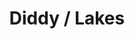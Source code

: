 ---
ee_id_thing: '4110'
site: '1'
type: '2'
inv_num: 2013-31-
add_credit:
url: 2013-31-diddy-lakes
title: Diddy / Lakes
year: '2013'
display_year: '2013'
medium: 1920x1080 H.264/MPEG-4 Part 10 looped digital file (from ​lossless ​Quicktime
  Animation master), media player, 70” flatscreen, armature, various cables
dims: 79 x 36.5 x 11 inches
pitch: Diddy w/ Lake effect .....
ps:
live_url:
youtube:
related_code:
imgs: diddy-lakes-2013-031-install-Heart-01-database-SM.jpg
subheading:
download:
commission:
related:
layout: things-i-made
---
